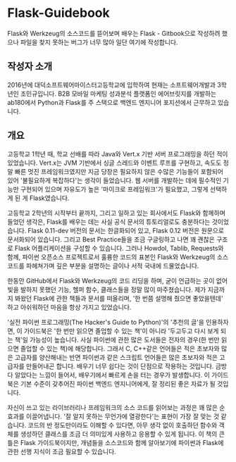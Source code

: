 # Flask-Guidebook
Flask와 Werkzeug의 소스코드를 뜯어보며 배우는 Flask - Gitbook으로 작성하려 했으나 파일을 찾지 못하는 버그가 너무 많아 일단 여기에 작성합니다.

## 작성자 소개
2016년에 대덕소프트웨어마이스터고등학교에 입학하여 현재는 소프트웨어개발과 3학년인 조민규입니다. B2B 모바일 마케팅 성과분석 플랫폼인 에어브릿지를 개발하는 ab180에서 Python과 Flask를 주 스택으로 백엔드 엔지니어 포지션에서 근무하고 있습니다.

## 개요
고등학교 1학년 때, 학교 선배를 따라 Java와 Vert.x 기반 서버 프로그래밍을 하던 적이 있었습니다. Vert.x는 JVM 기반에서 싱글 스레드와 이벤트 루프를 구현하고, 속도도 정말 빠른 멋진 프레임워크였지만 지금 당장은 필요하지 않은 수많은 기능들이 포함되어 있어 '불필요하게 복잡하다'는 생각이 들었습니다. 웹 서버를 개발하는 데에 필수적인 기능만 구현되어 있으며 자유도가 높은 '마이크로 프레임워크'가 필요했고, 그렇게 선택하게 된 게 Flask였습니다.

고등학교 2학년의 시작부터 끝까지, 그리고 일하고 있는 회사에서도 Flask와 함께하며 들었던 생각은, Flask를 배우는 데는 사실 공식 문서의 튜토리얼로도 충분하다는 것이었습니다. Flask 0.11-dev 버전의 문서는 한글화되어 있고, Flask 0.12 버전은 원문으로 문서화되어 있습니다. 그리고 Best Practice들을 조금 구글링하고 나면 꽤 괜찮은 구조로 Flask 어플리케이션을 구성할 수 있습니다. 그러나 HowdoI, Tablib, Requests와 함께, 파이썬 오픈소스 프로젝트로서 훌륭한 코드의 표본인 Flask와 Werkzeug의 소스 코드를 파헤쳐가며 깊은 부분을 설명하는 글이나 서적 국내에 드물었습니다.

한동안 GitHub에서 Flask와 Werkzeug의 코드 리딩을 하며, 굳이 언급하는 곳이 없어 빛을 발하지 못했던 기능, 헬퍼 함수, 클래스들을 정말 많이 마주쳤습니다. 제가 지금까지 봐왔던 Flask에 관한 책들과 문서를 떠올리며, '한 번쯤 설명해 줬으면 좋았을텐데' 하고 아쉬워하던 마음을 항상 가지고 있었습니다.

'실전 파이썬 프로그래밍(The Hacker's Guide to Python)'의 '추천의 글'을 인용하자면, 이 가이드북은 '한 번만 읽으면 졸업할 수 있는 책'이 아니라 '두고두고 다시 보게 되는 책'일 가능성이 높습니다. 사실 파이썬에 관한 많은 도서들은 전자의 경우(한 번만 읽으면 졸업할 수 있는 책)에 해당합니다. 그래서 C, C++같은 언어들은 적은 초보자와 많은 고급자를 양산해내는 반면 파이썬과 같은 스크립트 언어들은 많은 초보자와 적은 고급자를 만들어내곤 합니다. 배우기 너무 쉽다는 것이 단점으로 작용하는 것입니다. 금방 다 알았다는 느낌이 들어서, 배우기에서 빠르게 손을 터는 경우가 발생합니다. 이 가이드북은 기본 수준이 갖추어진 파이썬 백엔드 엔지니어에게, 잘 정리된 좋은 자료가 될 것입니다.

자신이 쓰고 있는 라이브러리나 프레임워크의 소스 코드를 읽어보는 과정은 꽤 많은 순효과를 이끌어냅니다. '잘 알지 못하는 무언가에 열광한다'는 표현이 가장 잘 맞는 것 같습니다. 코드의 반 정도만이라도 이해할 수 있다면, 아무 생각 없이 호출하던 함수와 객체를 생성하던 클래스를 조금 더 의미있게 사용하고 응용할 수 있게 됩니다. 이 책의 큰 틀은 Flask 가이드북이지만, 개념들을 소스코드와 함께 알아보기에 파이썬과 Flask에 관한 선행 지식이 조금 필요할 수 있습니다.
